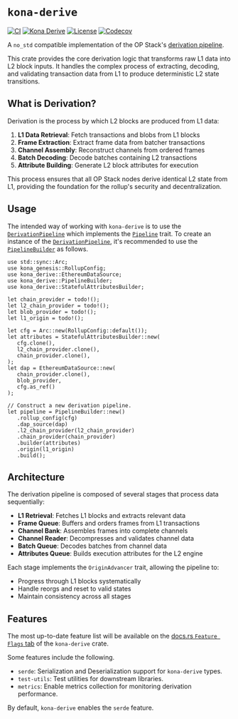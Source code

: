 # `kona-derive`

<a href="https://github.com/op-rs/kona/actions/workflows/rust_ci.yaml"><img src="https://github.com/op-rs/kona/actions/workflows/rust_ci.yaml/badge.svg?label=ci" alt="CI"></a>
<a href="https://crates.io/crates/kona-derive"><img src="https://img.shields.io/crates/v/kona-derive.svg?label=kona-derive&labelColor=2a2f35" alt="Kona Derive"></a>
<a href="https://github.com/op-rs/kona/blob/main/LICENSE.md"><img src="https://img.shields.io/badge/License-MIT-d1d1f6.svg?label=license&labelColor=2a2f35" alt="License"></a>
<a href="https://img.shields.io/codecov/c/github/op-rs/kona"><img src="https://img.shields.io/codecov/c/github/op-rs/kona" alt="Codecov"></a>

A `no_std` compatible implementation of the OP Stack's [derivation pipeline][derive].

This crate provides the core derivation logic that transforms raw L1 data into 
L2 block inputs. It handles the complex process of extracting, decoding, and 
validating transaction data from L1 to produce deterministic L2 state transitions.

## What is Derivation?

Derivation is the process by which L2 blocks are produced from L1 data:

1. **L1 Data Retrieval**: Fetch transactions and blobs from L1 blocks
2. **Frame Extraction**: Extract frame data from batcher transactions
3. **Channel Assembly**: Reconstruct channels from ordered frames
4. **Batch Decoding**: Decode batches containing L2 transactions
5. **Attribute Building**: Generate L2 block attributes for execution

This process ensures that all OP Stack nodes derive identical L2 state from L1,
providing the foundation for the rollup's security and decentralization.

[derive]: https://specs.optimism.io/protocol/derivation.html#l2-chain-derivation-specification

## Usage

The intended way of working with `kona-derive` is to use the [`DerivationPipeline`][dp] which implements the [`Pipeline`][p] trait. To create an instance of the [`DerivationPipeline`][dp], it's recommended to use the [`PipelineBuilder`][pb] as follows.

```rust,ignore
use std::sync::Arc;
use kona_genesis::RollupConfig;
use kona_derive::EthereumDataSource;
use kona_derive::PipelineBuilder;
use kona_derive::StatefulAttributesBuilder;

let chain_provider = todo!();
let l2_chain_provider = todo!();
let blob_provider = todo!();
let l1_origin = todo!();

let cfg = Arc::new(RollupConfig::default());
let attributes = StatefulAttributesBuilder::new(
   cfg.clone(),
   l2_chain_provider.clone(),
   chain_provider.clone(),
);
let dap = EthereumDataSource::new(
   chain_provider.clone(),
   blob_provider,
   cfg.as_ref()
);

// Construct a new derivation pipeline.
let pipeline = PipelineBuilder::new()
   .rollup_config(cfg)
   .dap_source(dap)
   .l2_chain_provider(l2_chain_provider)
   .chain_provider(chain_provider)
   .builder(attributes)
   .origin(l1_origin)
   .build();
```

[p]: ./src/traits/pipeline.rs
[pb]: ./src/pipeline/builder.rs
[dp]: ./src/pipeline/core.rs

## Architecture

The derivation pipeline is composed of several stages that process data sequentially:

- **L1 Retrieval**: Fetches L1 blocks and extracts relevant data
- **Frame Queue**: Buffers and orders frames from L1 transactions
- **Channel Bank**: Assembles frames into complete channels
- **Channel Reader**: Decompresses and validates channel data
- **Batch Queue**: Decodes batches from channel data
- **Attributes Queue**: Builds execution attributes for the L2 engine

Each stage implements the `OriginAdvancer` trait, allowing the pipeline to:
- Progress through L1 blocks systematically
- Handle reorgs and reset to valid states
- Maintain consistency across all stages

## Features

The most up-to-date feature list will be available on the [docs.rs `Feature Flags` tab][ff] of the `kona-derive` crate.

Some features include the following.
- `serde`: Serialization and Deserialization support for `kona-derive` types.
- `test-utils`: Test utilities for downstream libraries.
- `metrics`: Enable metrics collection for monitoring derivation performance.

By default, `kona-derive` enables the `serde` feature.

[ap]: https://docs.rs/crate/alloy-providers/latest
[ff]: https://docs.rs/crate/kona-derive/latest/features
